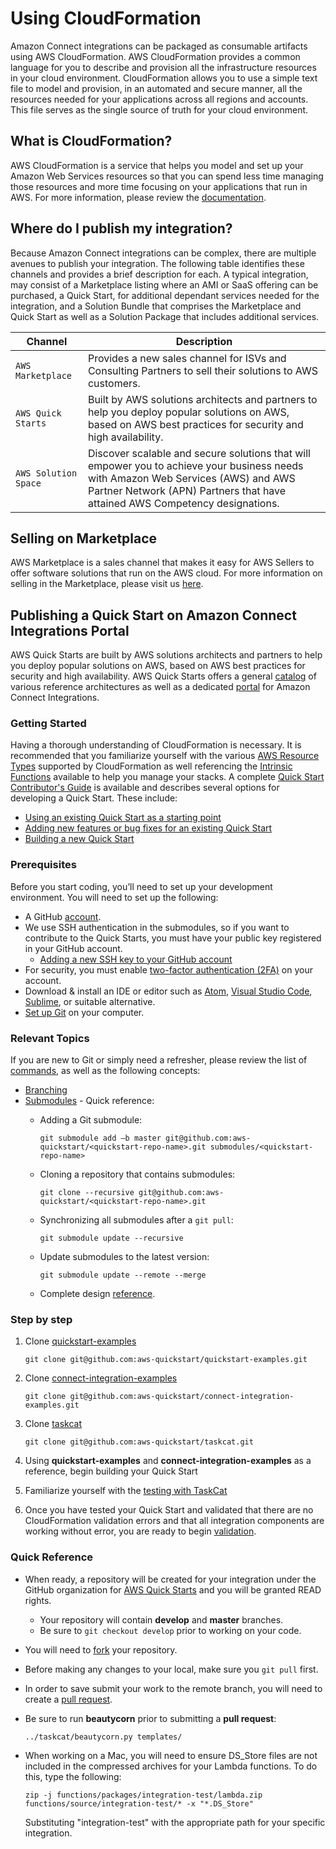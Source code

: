 # Using CloudFormation<a name="cloudformation"></a>

Amazon Connect integrations can be packaged as consumable artifacts using AWS CloudFormation\. AWS CloudFormation provides a common language for you to describe and provision all the infrastructure resources in your cloud environment\. CloudFormation allows you to use a simple text file to model and provision, in an automated and secure manner, all the resources needed for your applications across all regions and accounts\. This file serves as the single source of truth for your cloud environment\.

## What is CloudFormation?<a name="whatis"></a>

AWS CloudFormation is a service that helps you model and set up your Amazon Web Services resources so that you can spend less time managing those resources and more time focusing on your applications that run in AWS\. For more information, please review the [documentation](https://docs.aws.amazon.com/AWSCloudFormation/latest/UserGuide/Welcome.html)\.

## Where do I publish my integration?<a name="channels"></a>

Because Amazon Connect integrations can be complex, there are multiple avenues to publish your integration. The following table identifies these channels and provides a brief description for each. A typical integration, may consist of a Marketplace listing where an AMI or SaaS offering can be purchased, a Quick Start, for additional dependant services needed for the integration, and a Solution Bundle that comprises the Marketplace and Quick Start as well as a Solution Package that includes additional services\.


| Channel | Description | 
| --- | --- | 
|  `AWS Marketplace`  |  Provides a new sales channel for ISVs and Consulting Partners to sell their solutions to AWS customers\.  | 
|  `AWS Quick Starts`  |  Built by AWS solutions architects and partners to help you deploy popular solutions on AWS, based on AWS best practices for security and high availability\.  | 
|  `AWS Solution Space`  |  Discover scalable and secure solutions that will empower you to achieve your business needs with Amazon Web Services \(AWS\) and AWS Partner Network \(APN\) Partners that have attained AWS Competency designations\.  | 

## Selling on Marketplace<a name="marketplace"></a>

AWS Marketplace is a sales channel that makes it easy for AWS Sellers to offer software solutions that run on the AWS cloud\. For more information on selling in the Marketplace, please visit us [here](https://aws.amazon.com/marketplace/management/tour)\.

## Publishing a Quick Start on Amazon Connect Integrations Portal<a name="quickstart"></a>

AWS Quick Starts are built by AWS solutions architects and partners to help you deploy popular solutions on AWS, based on AWS best practices for security and high availability\. AWS Quick Starts offers a general [catalog](https://aws.amazon.com/quickstart) of various reference architectures as well as a dedicated [portal](https://aws.amazon.com/quickstart/connect) for Amazon Connect Integrations\.

### Getting Started<a name="gettingstarted"></a>

Having a thorough understanding of CloudFormation is necessary\. It is recommended that you familiarize yourself with the various [AWS Resource Types](https://docs.aws.amazon.com/AWSCloudFormation/latest/UserGuide/aws-template-resource-type-ref.html) supported by CloudFormation as well referencing the [Intrinsic Functions](https://docs.aws.amazon.com/AWSCloudFormation/latest/UserGuide/intrinsic-function-reference.html) available to help you manage your stacks\. A complete [Quick Start Contributor's Guide](https://aws-quickstart.github.io/) is available and describes several options for developing a Quick Start\. These include:
+ [Using an existing Quick Start as a starting point](https://aws-quickstart.github.io/option1.html)
+ [Adding new features or bug fixes for an existing Quick Start](https://aws-quickstart.github.io/option2.html)
+ [Building a new Quick Start](https://aws-quickstart.github.io/option3.html)

### Prerequisites<a name="prerequisites"></a>

Before you start coding, you’ll need to set up your development environment\. You will need to set up the following:

+ A GitHub [account](https://github.com/join?source=header-home).
+ We use SSH authentication in the submodules, so if you want to contribute to the Quick Starts, you must have your public key registered in your GitHub account\.
  - [Adding a new SSH key to your GitHub account](https://help.github.com/articles/adding-a-new-ssh-key-to-your-github-account/)
+ For security, you must enable [two-factor authentication \(2FA\)](https://help.github.com/articles/securing-your-account-with-two-factor-authentication-2fa/) on your account\.
+ Download & install an IDE or editor such as [Atom](https://atom.io/), [Visual Studio Code](https://code.visualstudio.com/Download), [Sublime](http://www.sublimetext.com/), or suitable alternative\.
+ [Set up Git](https://git-scm.com/downloads) on your computer\.

### Relevant Topics<a name="topics"></a>

If you are new to Git or simply need a refresher, please review the list of [commands](https://git-scm.com/doc), as well as the following concepts:

+ [Branching](https://git-scm.com/book/en/v2/Git-Branching-Branches-in-a-Nutshell)
+ [Submodules](https://git-scm.com/book/en/v2/Git-Tools-Submodules) - Quick reference:
  - Adding a Git submodule:

     ```
     git submodule add –b master git@github.com:aws-quickstart/<quickstart-repo-name>.git submodules/<quickstart-repo-name>
     ```
  - Cloning a repository that contains submodules:

     ```
     git clone --recursive git@github.com:aws-quickstart/<quickstart-repo-name>.git
     ```

  - Synchronizing all submodules after a `git pull`:

     ```
     git submodule update --recursive
     ```
  
  - Update submodules to the latest version:

     ```
     git submodule update --remote --merge
     ```

  - Complete design [reference](https://aws-quickstart.github.io/design.html)\.

### Step by step<a name="steps"></a>

1. Clone [quickstart-examples](https://github.com/aws-quickstart/quickstart-examples)

   ```
   git clone git@github.com:aws-quickstart/quickstart-examples.git
   ```
   
1. Clone [connect-integration-examples](https://github.com/aws-quickstart/connect-integration-examples)

   ```
   git clone git@github.com:aws-quickstart/connect-integration-examples.git
   ```
   
1. Clone [taskcat](https://github.com/aws-quickstart/taskcat)

   ```
   git clone git@github.com:aws-quickstart/taskcat.git
   ```
   
1. Using **quickstart-examples** and **connect-integration-examples** as a reference, begin building your Quick Start
1. Familiarize yourself with the [testing with TaskCat](https://aws-quickstart.github.io/test-debug.html#autotest)
1. Once you have tested your Quick Start and validated that there are no CloudFormation validation errors and that all integration components are working without error, you are ready to begin [validation](technical-validation.md)\.

### Quick Reference<a name="reference"></a>

+ When ready, a repository will be created for your integration under the GitHub organization for [AWS Quick Starts](https://github.com/aws-quickstart) and you will be granted READ rights.
  - Your repository will contain **develop** and **master** branches\.
  - Be sure to `git checkout develop` prior to working on your code\.
+ You will need to [fork](https://help.github.com/articles/fork-a-repo) your repository\.
+ Before making any changes to your local, make sure you `git pull` first\.
+ In order to save submit your work to the remote branch, you will need to create a [pull request](https://help.github.com/articles/creating-a-pull-request-from-a-fork)\.
+ Be sure to run **beautycorn** prior to submitting a **pull request**:

  ```
  ../taskcat/beautycorn.py templates/
  ```

+ When working on a Mac, you will need to ensure DS_Store files are not included in the compressed archives for your Lambda functions. To do this, type the following:

  ```
  zip -j functions/packages/integration-test/lambda.zip functions/source/integration-test/* -x "*.DS_Store"
  ```

  Substituting "integration-test" with the appropriate path for your specific integration\.